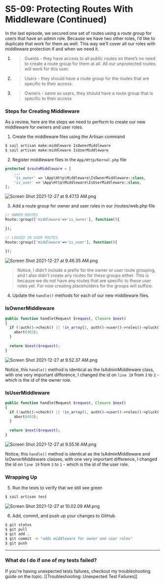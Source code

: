 # S5-09: Protecting Routes With Middleware (Continued)

In the last episode, we secured one set of routes using a route group for users that have an admin role. Because we have two other roles, I’d like to duplicate that work for them as well. This way we’ll cover all our roles with middleware protection if and when we need it.

1. > Guests - they have access to all public routes so there’s no need to create a route group for them at all. All our unprotected routes will work for this user.
2. > Users - they should have a route group for the routes that are specific to their access.
3. > Owners - same as users, they should have a route group that is specific to their access

### Steps for Creating Middleware

As a review, here are the steps we need to perform to create our new middleware for owners and user roles.

1. Create the middleware files using the Artisan command

```Bash
$ sail artisan make:middleware IsOwnerMiddleware
$ sail artisan make:middleware IsUserMiddleware
```

2. Register middleware files in the `App/Http/Kernal.php` file

```php
protected $routeMiddleware = [
    ...
    'is_owner' => \App\Http\Middleware\IsOwnerMiddleware::class,
    'is_user' => \App\Http\Middleware\IsUserMiddleware::class,
];
```

![Screen Shot 2021-12-27 at 9.47.13 AM.png](S5-09:%20Protecting%20Routes%20With%20Middleware%20(Continued).assets/Screen%20Shot%202021-12-27%20at%209.47.13%20AM.png)

3. Add a route group for owner and user roles in our /routes/web.php file

```php
// OWNER ROUTES
Route::group(['middleware'=>'is_owner'], function(){
  
});

// LOGGED IN USER ROUTES
Route::group(['middleware'=>'is_user'], function(){ 
  
});
```

![Screen Shot 2021-12-27 at 9.46.35 AM.png](S5-09:%20Protecting%20Routes%20With%20Middleware%20(Continued).assets/Screen%20Shot%202021-12-27%20at%209.46.35%20AM.png)

> Notice, I didn’t include a prefix for the owner or user route grouping, and I also didn’t create any routes for these groups either. This is because we do not have any routes that are specific to these user roles yet. For now creating placeholders for the groups will suffice.

4. Update the `handle()` methods for each of our new middleware files.

### IsOwnerMiddleware

```php
public function handle(Request $request, Closure $next)
{
  if (!auth()->check() || !in_array(2, auth()->user()->roles()->pluck('id')->toArray())) {
    abort(403);
  }
  
  return $next($request);
}
```

![Screen Shot 2021-12-27 at 9.52.37 AM.png](S5-09:%20Protecting%20Routes%20With%20Middleware%20(Continued).assets/Screen%20Shot%202021-12-27%20at%209.52.37%20AM.png)

Notice, this `handle()` method is identical as the IsAdminMiddleware class, with one very important difference, I changed the id on `line 19` from `3` to `2` - which is the id of the owner role.

### IsUserMiddleware

```php
public function handle(Request $request, Closure $next)
{
  if (!auth()->check() || !in_array(1, auth()->user()->roles()->pluck('id')->toArray())) {
    abort(403);
  }
  
  return $next($request);
}
```

![Screen Shot 2021-12-27 at 9.55.16 AM.png](S5-09:%20Protecting%20Routes%20With%20Middleware%20(Continued).assets/Screen%20Shot%202021-12-27%20at%209.55.16%20AM.png)

Notice, this `handle()` method is identical as the IsAdminMiddleware and IsOwnerMiddleware classes, with one very important difference, I changed the id on `line 19` from `3` to `1` - which is the id of the user role.

### Wrapping Up

5. Run the tests to verify that we still see green

```Bash
$ sail artisan test
```

![Screen Shot 2021-12-27 at 10.02.09 AM.png](S5-09:%20Protecting%20Routes%20With%20Middleware%20(Continued).assets/Screen%20Shot%202021-12-27%20at%2010.02.09%20AM.png)

6. Add, commit, and push up your changes to GitHub

```Bash
$ git status
$ git pull
$ git add .
$ git commit -m "adds middleware for owner and user roles"
$ git push
```

---

### What do I do if one of my tests failed?

If you're having unexpected tests failures, checkout my troubleshooting guide on the topic. [[Troubleshooting: Unexpected Test Failures]]

